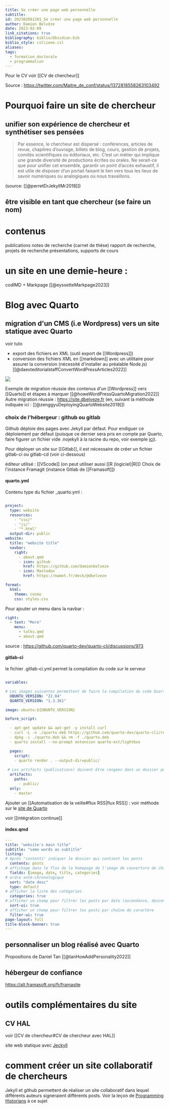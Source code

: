 ```yaml
---
title: Se créer une page web personnelle
subtitle: 
id: 202302091201_Se créer une page web personnelle
author: Damien Belvèze
date: 2023-02-09
link_citations: true
bibliography: biblio/Obsidian.bib
biblio_style: csl\ieee.csl
aliases: 
tags:
  - formation_doctorale
  - programmation
---
```

Pour le CV voir [[CV de chercheur]]

Source : https://twitter.com/Maitre_de_conf/status/1372818558263103492


# Pourquoi faire un site de chercheur

## unifier son expérience de chercheur et synthétiser ses pensées

> Par essence, le chercheur est dispersé : conférences, articles de revue, chapitres d’ouvrage, billets de blog, cours, gestion de projets, comités scientifiques ou éditoriaux, etc. C’est un métier qui implique une grande diversité de productions écrites ou orales. Ne serait-ce que pour unifier cet ensemble, garantir un point d’accès exhaustif, il est utile de disposer d’un portail faisant le lien vers tous les lieux de savoir numériques ou analogiques où nous travaillons.

(source: [[@perretDrJekyllMr2018]])

## être visible en tant que chercheur (se faire un nom)

# contenus

publications
notes de recherche (carnet de thèse)
rapport de recherche, projets de recherche
présentations, supports de cours

# un site en une demie-heure : 

codIMD + Markpage [[@eyssetteMarkpage2023]]



# Blog avec Quarto
## migration d'un CMS (i.e Wordpress) vers un site statique avec Quarto

voir tuto
- export des fichiers en XML (outil export de [[Wordpress]])
- conversion des fichiers XML en [[markdown]] avec un utilitaire pour assurer la conversion (nécessité d'installer au préalable Node.js)[[@daexteditorialstaffConvertWordPressArticles2022]]

![](images/xml_to_markdown.JPG)

Exemple de migration réussie des contenus d'un [[Wordpress]] vers [[Quarto]] et étapes à marquer [[@howeWordPressQuartoMigration2022]]
Autre migration réussie : https://site.dbelveze.fr (en, suivant la méthode indiquée ici : [[@zenggyuDeployingQuartoWebsite2019]])


### choix de l'hébergeur : github ou gitlab

Github déploie des pages avec Jekyll par défaut. Pour endiguer ce déploiement par défaut (puisque ce dernier sera pris en compte par Quarto, faire figurer un fichier vide .nojekyll à la racine du repo, voir exemple [ici](https://github.com/ji53ll/blog/blob/main/.nojekyll)). 

Pour déployer un site sur [[Gitlab]], il est nécessaire de créer un fichier gitlab-ci ou gitlab-cd (voir ci-dessous)

éditeur utilisé : [[VScode]] (on peut utiliser aussi [[R (logiciel)|R]])
Choix de l'instance Framagit (instance Gitlab de [[Framasoft]])

#### quarto.yml

Contenu type du fichier \_quarto.yml : 

```yml

project:
  type: website
  resources:
    - "css/"
    - "js/"
    - "*.html"
  output-dir: public
website:
  title: "website title"
  navbar:
    right:
      - about.qmd
      - icon: github
        href: https://github.com/damienbelveze
      - icon: Mastodon
        href: https://mamot.fr/deck/@dbelveze

format:
  html:
    theme: cosmo
    css: styles.css
```

Pour ajouter un menu dans la navbar : 

```yaml
right:
  - text: "More"
    menu:
      - talks.qmd
      - about.qmd 
```

source : https://github.com/quarto-dev/quarto-cli/discussions/973

#### gitlab-ci

le fichier .gitlab-ci.yml permet la compilation du code sur le serveur

```yml

variables:

# Les images suivantes permettent de faire la compilation du code Quarto sur le serveur de Framagit
  UBUNTU_VERSION: "22.04"
  QUARTO_VERSION: "1.3.361"

image: ubuntu:${UBUNTU_VERSION}

before_script:

  - apt-get update && apt-get -y install curl
  - curl -L -o ./quarto.deb https://github.com/quarto-dev/quarto-cli/releases/download/v${QUARTO_VERSION}/quarto-${QUARTO_VERSION}-linux-amd64.deb
  - dpkg -i ./quarto.deb && rm -f ./quarto.deb
  - quarto install --no-prompt extension quarto-ext/lightbox

  pages:
	script:
    - quarto render . --output-dir=public/
  
 # Les artifacts (publications) doivent être rangées dans un dossier public qui doit exister dans le répertoire.
  artifacts:
    paths:
      - public/
  only:
    - master
```

Ajouter un [[Automatisation de la veille#flux RSS|flux RSS]] : voir méthode sur le [site de Quarto](https://quarto.org/docs/websites/website-blog.html#rss-feed)

voir [[intégration continue]]
#### index.qmd

```yml
---
title: "website's main title"
subtitle: "some words as subtitle"
listing:
# Après "contents" indiquer le dossier qui contient les posts
  contents: posts
# affichage dans le flux de la homepage de l'image de couverture de chaque article, de sa date, de son titre et de ses catégories  
  fields: [image, date, title, categories]
# ordre anté-chronologique  
  sort: "date desc"
  type: default
# afficher la liste des catégories
  categories: true
# afficher un champ pour filtrer les posts par date (ascendance, descendante) ou par titre
  sort-ui: true
# afficher un champ pour filtrer les posts par chaîne de caractère
  filter-ui: true
page-layout: full
title-block-banner: true
---
```

## personnaliser un blog réalisé avec Quarto

Propositions de Daniel Tan [[@tanHowAddPersonality2022]]

## hébergeur de confiance

https://alt.framasoft.org/fr/framasite


# outils complémentaires du site

## CV HAL

voir [[CV de chercheur#CV de chercheur avec HAL]]


site web statique avec [Jeckyll](https://jekyllrb.com/docs/)

# comment créer un site collaboratif de chercheurs

Jekyll et github permettent de réaliser un site collaboratif dans lequel différents auteurs signeraient différents posts. Voir la leçon de [Programming Historians](https://programminghistorian.org/en/lessons/collaborative-blog-with-jekyll-github#set-up-your-site-for-multiple-authors) à ce sujet





